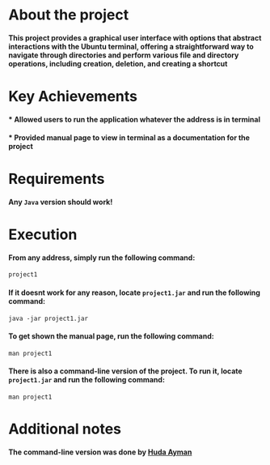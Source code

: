 # About the project
#### This project provides a graphical user interface with options that abstract interactions with the Ubuntu terminal, offering a straightforward way to navigate through directories and perform various file and directory operations, including creation, deletion, and creating a shortcut

# Key Achievements

#### * Allowed users to run the application whatever the address is in terminal
#### * Provided manual page to view in terminal as a documentation for the project

# Requirements
#### Any `Java` version should work!

# Execution
#### From any address, simply run the following command:
```
project1
```
#### If it doesnt work for any reason, locate `project1.jar` and run the following command:
```
java -jar project1.jar
```
#### To get shown the manual page, run the following command:
```
man project1
```
#### There is also a command-line version of the project. To run it, locate `project1.jar` and run the following command:
```
man project1
```

# Additional notes
#### The command-line version was done by [Huda Ayman](https://www.linkedin.com/in/huda-ayman-63a774216/)




